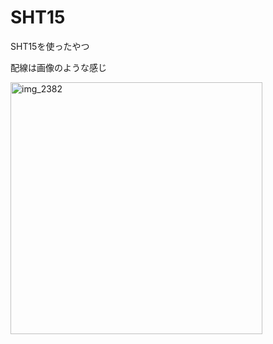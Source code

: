 # SHT15
SHT15を使ったやつ

配線は画像のような感じ


<img width="403" alt="img_2382" src="https://user-images.githubusercontent.com/36412868/51602721-06498300-1f4b-11e9-86d8-0ecea8638a3b.png">

